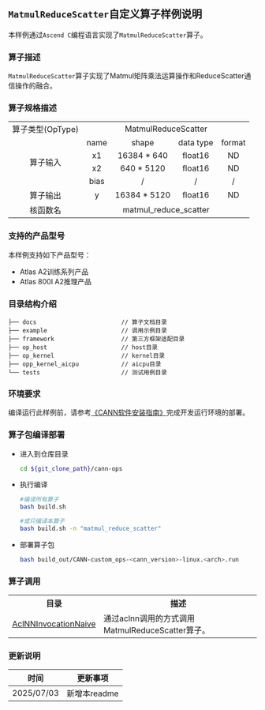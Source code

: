 ## `MatmulReduceScatter`自定义算子样例说明 
本样例通过`Ascend C`编程语言实现了`MatmulReduceScatter`算子。

### 算子描述
`MatmulReduceScatter`算子实现了Matmul矩阵乘法运算操作和ReduceScatter通信操作的融合。

### 算子规格描述

<table>
<tr><td rowspan="1" align="center">算子类型(OpType)</td><td colspan="4" align="center">MatmulReduceScatter</td></tr>
</tr>
<tr><td rowspan="4" align="center">算子输入</td><td align="center">name</td><td align="center">shape</td><td align="center">data type</td><td align="center">format</td></tr>
<tr><td align="center">x1</td><td align="center">16384 * 640</td><td align="center">float16</td><td align="center">ND</td></tr>
<tr><td align="center">x2</td><td align="center">640 * 5120</td><td align="center">float16</td><td align="center">ND</td></tr>
<tr><td align="center">bias</td><td align="center">/</td><td align="center">/</td><td align="center">/</td></tr>
</tr>
</tr>
<tr><td rowspan="1" align="center">算子输出</td><td align="center">y</td><td align="center">16384 * 5120</td><td align="center">float16</td><td align="center">ND</td></tr>

</tr>
<tr><td rowspan="1" align="center">核函数名</td><td colspan="4" align="center">matmul_reduce_scatter</td></tr>
</table>

### 支持的产品型号
本样例支持如下产品型号：
- Atlas A2训练系列产品
- Atlas 800I A2推理产品

### 目录结构介绍
```
├── docs                        // 算子文档目录
├── example                     // 调用示例目录
├── framework                   // 第三方框架适配目录
├── op_host                     // host目录
├── op_kernel                   // kernel目录
├── opp_kernel_aicpu            // aicpu目录
└── tests                       // 测试用例目录
```

### 环境要求
编译运行此样例前，请参考[《CANN软件安装指南》](https://hiascend.com/document/redirect/CannCommunityInstSoftware)完成开发运行环境的部署。

### 算子包编译部署
  - 进入到仓库目录

    ```bash
    cd ${git_clone_path}/cann-ops
    ```

  - 执行编译

    ```bash
    #编译所有算子
    bash build.sh
    
    #或只编译本算子
    bash build.sh -n "matmul_reduce_scatter"
    ```

  - 部署算子包

    ```bash
    bash build_out/CANN-custom_ops-<cann_version>-linux.<arch>.run
    ```
### 算子调用
<table>
    <th>目录</th><th>描述</th>
    <tr>
        <td><a href="./examples/AclNNInvocationNaive"> AclNNInvocationNaive</td><td>通过aclnn调用的方式调用MatmulReduceScatter算子。</td>
    </tr>


</table>

### 更新说明
| 时间 | 更新事项 |
|----|------|
| 2025/07/03 | 新增本readme |

